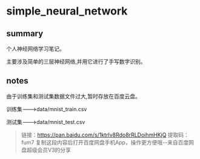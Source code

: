 # simple_neural_network


## summary

个人神经网络学习笔记。

主要涉及简单的三层神经网络,并用它进行了手写数字识别。

## notes

由于训练集和测试集数据文件过大,暂时存放在百度云盘。

训练集--->data/mnist_train.csv

测试集--->data/mnist_test.csv

> 链接：https://pan.baidu.com/s/1ktrIv8Rdo8rRLDoihmHKjQ 
> 提取码：fum7 
> 复制这段内容后打开百度网盘手机App，操作更方便哦--来自百度网盘超级会员V3的分享